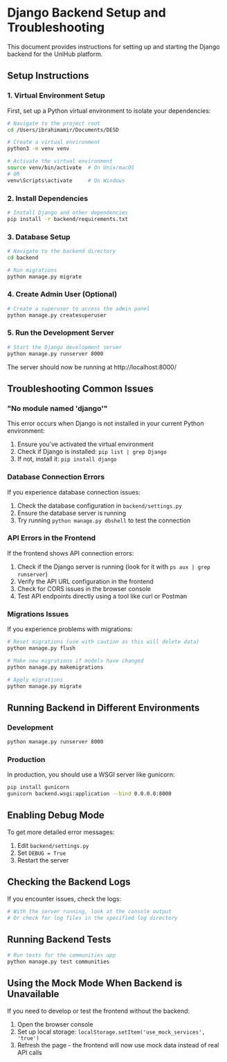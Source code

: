 # Django Backend Setup and Troubleshooting

This document provides instructions for setting up and starting the Django backend for the UniHub platform.

## Setup Instructions

### 1. Virtual Environment Setup

First, set up a Python virtual environment to isolate your dependencies:

```bash
# Navigate to the project root
cd /Users/ibrahimamir/Documents/DESD

# Create a virtual environment
python3 -m venv venv

# Activate the virtual environment
source venv/bin/activate  # On Unix/macOS
# OR
venv\Scripts\activate     # On Windows
```

### 2. Install Dependencies

```bash
# Install Django and other dependencies
pip install -r backend/requirements.txt
```

### 3. Database Setup

```bash
# Navigate to the backend directory
cd backend

# Run migrations
python manage.py migrate
```

### 4. Create Admin User (Optional)

```bash
# Create a superuser to access the admin panel
python manage.py createsuperuser
```

### 5. Run the Development Server

```bash
# Start the Django development server
python manage.py runserver 8000
```

The server should now be running at http://localhost:8000/

## Troubleshooting Common Issues

### "No module named 'django'"

This error occurs when Django is not installed in your current Python environment:

1. Ensure you've activated the virtual environment
2. Check if Django is installed: `pip list | grep Django`
3. If not, install it: `pip install django`

### Database Connection Errors

If you experience database connection issues:

1. Check the database configuration in `backend/settings.py`
2. Ensure the database server is running
3. Try running `python manage.py dbshell` to test the connection

### API Errors in the Frontend

If the frontend shows API connection errors:

1. Check if the Django server is running (look for it with `ps aux | grep runserver`)
2. Verify the API URL configuration in the frontend
3. Check for CORS issues in the browser console
4. Test API endpoints directly using a tool like curl or Postman

### Migrations Issues

If you experience problems with migrations:

```bash
# Reset migrations (use with caution as this will delete data)
python manage.py flush

# Make new migrations if models have changed
python manage.py makemigrations

# Apply migrations
python manage.py migrate
```

## Running Backend in Different Environments

### Development

```bash
python manage.py runserver 8000
```

### Production

In production, you should use a WSGI server like gunicorn:

```bash
pip install gunicorn
gunicorn backend.wsgi:application --bind 0.0.0.0:8000
```

## Enabling Debug Mode

To get more detailed error messages:

1. Edit `backend/settings.py`
2. Set `DEBUG = True`
3. Restart the server

## Checking the Backend Logs

If you encounter issues, check the logs:

```bash
# With the server running, look at the console output
# Or check for log files in the specified log directory
```

## Running Backend Tests

```bash
# Run tests for the communities app
python manage.py test communities
```

## Using the Mock Mode When Backend is Unavailable

If you need to develop or test the frontend without the backend:

1. Open the browser console
2. Set up local storage: `localStorage.setItem('use_mock_services', 'true')`
3. Refresh the page - the frontend will now use mock data instead of real API calls 